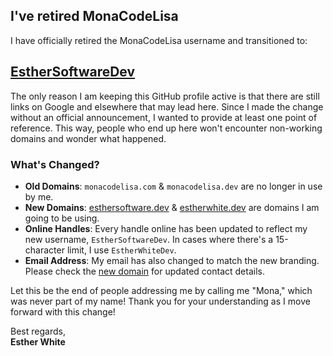 ## I've retired MonaCodeLisa

I have officially retired the MonaCodeLisa username and transitioned to:

## [EstherSoftwareDev](https://github.com/esthersoftwaredev)

The only reason I am keeping this GitHub profile active is that there are still links on Google and elsewhere that may lead here. Since I made the change without an official announcement, I wanted to provide at least one point of reference. This way, people who end up here won't encounter non-working domains and wonder what happened.

### What's Changed?
- **Old Domains**: `monacodelisa.com` & `monacodelisa.dev` are no longer in use by me.
- **New Domains**: [esthersoftware.dev](https://esthersoftware.dev) & [estherwhite.dev](https://estherwhite.dev) are domains I am going to be using.
- **Online Handles**: Every handle online has been updated to reflect my new username, `EstherSoftwareDev`. In cases where there's a 15-character limit, I use `EstherWhiteDev`.
- **Email Address**: My email has also changed to match the new branding. Please check the [new domain](https://esthersoftware.dev) for updated contact details.

Let this be the end of people addressing me by calling me "Mona," which was never part of my name! 
Thank you for your understanding as I move forward with this change!

Best regards,  
**Esther White**

<!--
**monacodelisa/MonaCodeLisa** is a ✨ _special_ ✨ repository because its `README.md` (this file) appears on your GitHub profile.

Here are some ideas to get you started:

- 🔭 I’m currently working on ...
- 🌱 I’m currently learning ...
- 👯 I’m looking to collaborate on ...
- 🤔 I’m looking for help with ...
- 💬 Ask me about ...
- 📫 How to reach me: ...
- 😄 Pronouns: ...
- ⚡ Fun fact: ...
-->
